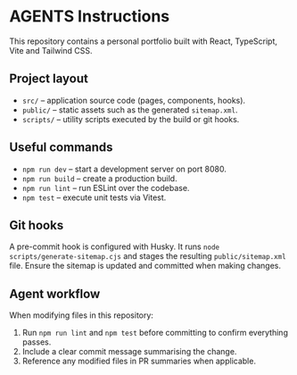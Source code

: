 # AGENTS Instructions

This repository contains a personal portfolio built with React, TypeScript, Vite and Tailwind CSS.

## Project layout
- `src/` – application source code (pages, components, hooks).
- `public/` – static assets such as the generated `sitemap.xml`.
- `scripts/` – utility scripts executed by the build or git hooks.

## Useful commands
- `npm run dev` – start a development server on port 8080.
- `npm run build` – create a production build.
- `npm run lint` – run ESLint over the codebase.
- `npm test` – execute unit tests via Vitest.

## Git hooks
A pre-commit hook is configured with Husky. It runs `node scripts/generate-sitemap.cjs` and stages the resulting `public/sitemap.xml` file. Ensure the sitemap is updated and committed when making changes.

## Agent workflow
When modifying files in this repository:
1. Run `npm run lint` and `npm test` before committing to confirm everything passes.
2. Include a clear commit message summarising the change.
3. Reference any modified files in PR summaries when applicable.
